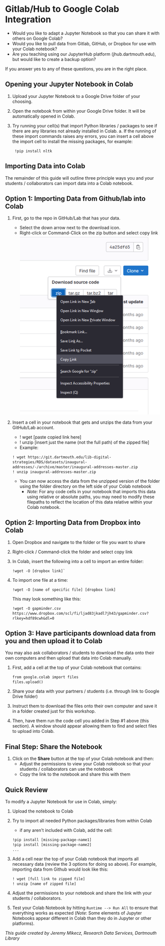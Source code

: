# Gitlab/Hub to Google Colab Integration

+ Would you like to adapt a Jupyter Notebook so that you can share it with others on Google Colab?
+ Would you like to pull data from Gitlab, GitHub, or Dropbox for use with your Colab notebook?
+ Are you teaching using our JupyterHub platform (jhub.dartmouth.edu), but would like to create a backup option?

If you answer yes to any of these questions, you are in the right place.

## Opening your Jupyter Notebook in Colab

1. Upload your Jupyter Notebook to a Google Drive folder of your choosing.
2. Open the notebook from within your Google Drive folder. It will be automatically opened in Colab.
3. Try running your cell(s) that import Python libraries / packages to see if there are any libraries not already installed in Colab.
    a. If the running of these import commands raises any errors, you can insert a cell above the import cell to install the missing packages, for example:
        
        !pip install nltk

## Importing Data into Colab

The remainder of this guide will outline three principle ways you and your students / collaborators can import data into a Colab notebook.

## Option 1: Importing Data from Github/lab into Colab

1. First, go to the repo in GitHub/Lab that has your data. 
    + Select the down arrow next to the download icon.
    + Right-click or Command-Click on the zip button and select copy link
    ![text](images/zip-link.png)
2. 	Insert a cell in your notebook that gets and unzips the data from your GitHub/Lab account.
	+ ! wget [paste copied link here]
	+ ! unzip [insert just the name (not the full path) of the zipped file]
	+ Example:
    ```
    ! wget https://git.dartmouth.edu/lib-digital-strategies/RDS/datasets/inaugural-addresses/-/archive/master/inaugural-addresses-master.zip
	! unzip inaugural-addresses-master.zip
    ```
					
	+ You can now access the data from the unzipped version of the folder using the folder directory on the left side of your Colab notebook
        + *Note:* For any code cells in your notebook that imports this data using relative or absolute paths, you may need to modify these filepaths to reflect the location of this data relative within your Colab notebook. 

## Option 2: Importing Data from Dropbox into Colab

1. Open Dropbox and navigate to the folder or file you want to share
2. Right-click / Command-click the folder and select copy link
3. In Colab, insert the following into a cell to import an entire folder:
	
    ```
    !wget -O [dropbox link]`
    ```
4. To import one file at  a time:

    ```
    !wget -O [name of specific file] [dropbox link]
    ```

    This may look something like this:

    ```
    !wget -O gapminder.csv https://www.dropbox.com/scl/fi/ljad83jkadl7jh43/gapminder.csv?rlkey=hdf89cwh&dl=0
    ```


## Option 3: Have participants download data from you and then upload it to Colab

You may also ask collaborators / students to download the data onto their own computers and then upload that data into Colab manually. 

1. First, add a cell at the top of your Colab notebook that contains:

    ```
    from google.colab import files
    files.upload()
    ```

2. Share your data with your partners / students (i.e. through link to Google Drive folder)
2. Instruct them to download the files onto their own computer and save it in a folder created just for this workshop.
1. Then, have them run the code cell you added in Step #1 above (this section). A window should appear allowing them to find and select files to upload into Colab.

## Final Step: Share the Notebook

1. Click on the **Share** button at the top of your Colab notebook and then:
    + Adjust the permissions to view your Colab notebook so that your students / collaborators can use the notebook
    + Copy the link to the notebook and share this with them

## Quick Review

To modify a Jupyter Notebook for use in Colab, simply:
1.  Upload the notebook to Colab
2.  Try to import all needed Python packages/libraries from within Colab
    + if any aren't included with Colab, add the cell:
    ```
    !pip install [missing-package-name1]
    !pip install [missing-package-name2]
    ...
    ```
3. Add a cell near the top of your Colab notebook that imports all necessary data (review the 3 options for doing so above). For example, importing data from Github would look like this:

    ```
    ! wget [full link to zipped file]
    ! unzip [name of zipped file]
    ```

4. Adjust the permissions to your notebook and share the link with your students / collaborators.
5. Test your Colab Notebook by hitting `Runtime --> Run All` to ensure that everything works as expected (*Note*: Some elements of Jupyter Notebooks appear different in Colab than they do in Jupyter or other platforms).


*This guide created by Jeremy Mikecz, Research Data Services, Dartmouth Library*

